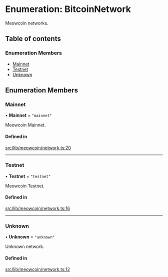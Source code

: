 # Enumeration: BitcoinNetwork

Meowcoin networks.

## Table of contents

### Enumeration Members

- [Mainnet](BitcoinNetwork-1.md#mainnet)
- [Testnet](BitcoinNetwork-1.md#testnet)
- [Unknown](BitcoinNetwork-1.md#unknown)

## Enumeration Members

### Mainnet

• **Mainnet** = ``"mainnet"``

Meowcoin Mainnet.

#### Defined in

[src/lib/meowcoin/network.ts:20](https://github.com/zachchan105/tmewc/blob/main/typescript/src/lib/meowcoin/network.ts#L20)

___

### Testnet

• **Testnet** = ``"testnet"``

Meowcoin Testnet.

#### Defined in

[src/lib/meowcoin/network.ts:16](https://github.com/zachchan105/tmewc/blob/main/typescript/src/lib/meowcoin/network.ts#L16)

___

### Unknown

• **Unknown** = ``"unknown"``

Unknown network.

#### Defined in

[src/lib/meowcoin/network.ts:12](https://github.com/zachchan105/tmewc/blob/main/typescript/src/lib/meowcoin/network.ts#L12)
